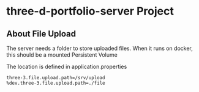 # three-d-portfolio-server Project

## About File Upload

The server needs a folder to store uploaded files. When it runs on docker, this should be a mounted Persistent Volume

The location is defined in application.properties

```properties
three-3.file.upload.path=/srv/upload
%dev.three-3.file.upload.path=./file
```